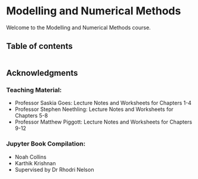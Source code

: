 # Modelling and Numerical Methods

Welcome to the Modelling and Numerical Methods course. 

## Table of contents
```{tableofcontents}
```

## Acknowledgments
### Teaching Material:
- Professor Saskia Goes: Lecture Notes and Worksheets for Chapters 1-4
- Professor Stephen Neethling: Lecture Notes and Worksheets for Chapters 5-8
- Professor Matthew Piggott: Lecture Notes and Worksheets for Chapters 9-12

### Jupyter Book Compilation:
- Noah Collins
- Karthik Krishnan
- Supervised by Dr Rhodri Nelson
